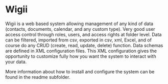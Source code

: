 # Wigii
Wigii is a web based system allowing management of any kind of data (contacts, documents, calendar, and any custom type).
Very good user access control through roles, users, and access rights at folder level. 
Data can be filtered, imported from csv, exported in csv, xml, Excel, and of course do any CRUD (create, read, update, delete) function. 
Data schemas are defined in XML configuration files. This XML configuration gives the opportunity to customize fully how you want the system to interact with your data.

More information about how to install and configure the system can be found in the readme subfolder.


